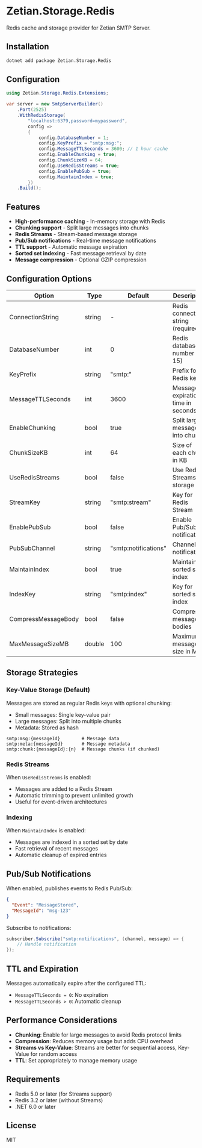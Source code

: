 # Zetian.Storage.Redis

Redis cache and storage provider for Zetian SMTP Server.

## Installation

```bash
dotnet add package Zetian.Storage.Redis
```

## Configuration

```csharp
using Zetian.Storage.Redis.Extensions;

var server = new SmtpServerBuilder()
    .Port(2525)
    .WithRedisStorage(
        "localhost:6379,password=mypassword",
        config =>
        {
            config.DatabaseNumber = 1;
            config.KeyPrefix = "smtp:msg:";
            config.MessageTTLSeconds = 3600; // 1 hour cache
            config.EnableChunking = true;
            config.ChunkSizeKB = 64;
            config.UseRedisStreams = true;
            config.EnablePubSub = true;
            config.MaintainIndex = true;
        })
    .Build();
```

## Features

- **High-performance caching** - In-memory storage with Redis
- **Chunking support** - Split large messages into chunks
- **Redis Streams** - Stream-based message storage
- **Pub/Sub notifications** - Real-time message notifications
- **TTL support** - Automatic message expiration
- **Sorted set indexing** - Fast message retrieval by date
- **Message compression** - Optional GZIP compression

## Configuration Options

| Option | Type | Default | Description |
|--------|------|---------|-------------|
| ConnectionString | string | - | Redis connection string (required) |
| DatabaseNumber | int | 0 | Redis database number (0-15) |
| KeyPrefix | string | "smtp:" | Prefix for all Redis keys |
| MessageTTLSeconds | int | 3600 | Message expiration time in seconds |
| EnableChunking | bool | true | Split large messages into chunks |
| ChunkSizeKB | int | 64 | Size of each chunk in KB |
| UseRedisStreams | bool | false | Use Redis Streams for storage |
| StreamKey | string | "smtp:stream" | Key for Redis Stream |
| EnablePubSub | bool | false | Enable Pub/Sub notifications |
| PubSubChannel | string | "smtp:notifications" | Channel for notifications |
| MaintainIndex | bool | true | Maintain sorted set index |
| IndexKey | string | "smtp:index" | Key for sorted set index |
| CompressMessageBody | bool | false | Compress message bodies |
| MaxMessageSizeMB | double | 100 | Maximum message size in MB |

## Storage Strategies

### Key-Value Storage (Default)

Messages are stored as regular Redis keys with optional chunking:
- Small messages: Single key-value pair
- Large messages: Split into multiple chunks
- Metadata: Stored as hash

```
smtp:msg:{messageId}        # Message data
smtp:meta:{messageId}       # Message metadata
smtp:chunk:{messageId}:{n}  # Message chunks (if chunked)
```

### Redis Streams

When `UseRedisStreams` is enabled:
- Messages are added to a Redis Stream
- Automatic trimming to prevent unlimited growth
- Useful for event-driven architectures

### Indexing

When `MaintainIndex` is enabled:
- Messages are indexed in a sorted set by date
- Fast retrieval of recent messages
- Automatic cleanup of expired entries

## Pub/Sub Notifications

When enabled, publishes events to Redis Pub/Sub:

```json
{
  "Event": "MessageStored",
  "MessageId": "msg-123"
}
```

Subscribe to notifications:

```csharp
subscriber.Subscribe("smtp:notifications", (channel, message) => {
    // Handle notification
});
```

## TTL and Expiration

Messages automatically expire after the configured TTL:
- `MessageTTLSeconds = 0`: No expiration
- `MessageTTLSeconds > 0`: Automatic cleanup

## Performance Considerations

- **Chunking**: Enable for large messages to avoid Redis protocol limits
- **Compression**: Reduces memory usage but adds CPU overhead
- **Streams vs Key-Value**: Streams are better for sequential access, Key-Value for random access
- **TTL**: Set appropriately to manage memory usage

## Requirements

- Redis 5.0 or later (for Streams support)
- Redis 3.2 or later (without Streams)
- .NET 6.0 or later

## License

MIT